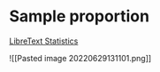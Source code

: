 # Sample proportion
[LibreText Statistics](https://stats.libretexts.org/Bookshelves/Introductory_Statistics/Book%3A_Introductory_Statistics_(Shafer_and_Zhang)/06%3A_Sampling_Distributions/6.03%3A_The_Sample_Proportion)


![[Pasted image 20220629131101.png]]
